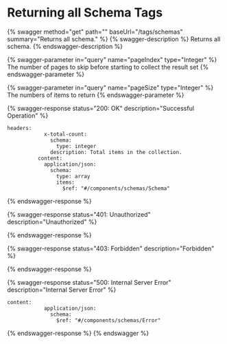 # Returning all Schema Tags

{% swagger method="get" path="" baseUrl="/tags/schemas" summary="Returns all schema." %}
{% swagger-description %}
Returns all schema.
{% endswagger-description %}

{% swagger-parameter in="query" name="pageIndex" type="Integer" %}
The number of pages to skip before starting to collect the result set
{% endswagger-parameter %}

{% swagger-parameter in="query" name="pageSize" type="Integer" %}
The numbers of items to return
{% endswagger-parameter %}

{% swagger-response status="200: OK" description="Successful Operation" %}
```
headers:
            x-total-count:
              schema:
                type: integer
              description: Total items in the collection.
          content:
            application/json:
              schema:
                type: array
                items:
                  $ref: "#/components/schemas/Schema"
```
{% endswagger-response %}

{% swagger-response status="401: Unauthorized" description="Unauthorized" %}

{% endswagger-response %}

{% swagger-response status="403: Forbidden" description="Forbidden" %}

{% endswagger-response %}

{% swagger-response status="500: Internal Server Error" description="Internal Server Error" %}
```
content:
            application/json:
              schema:
                $ref: "#/components/schemas/Error"
```
{% endswagger-response %}
{% endswagger %}
